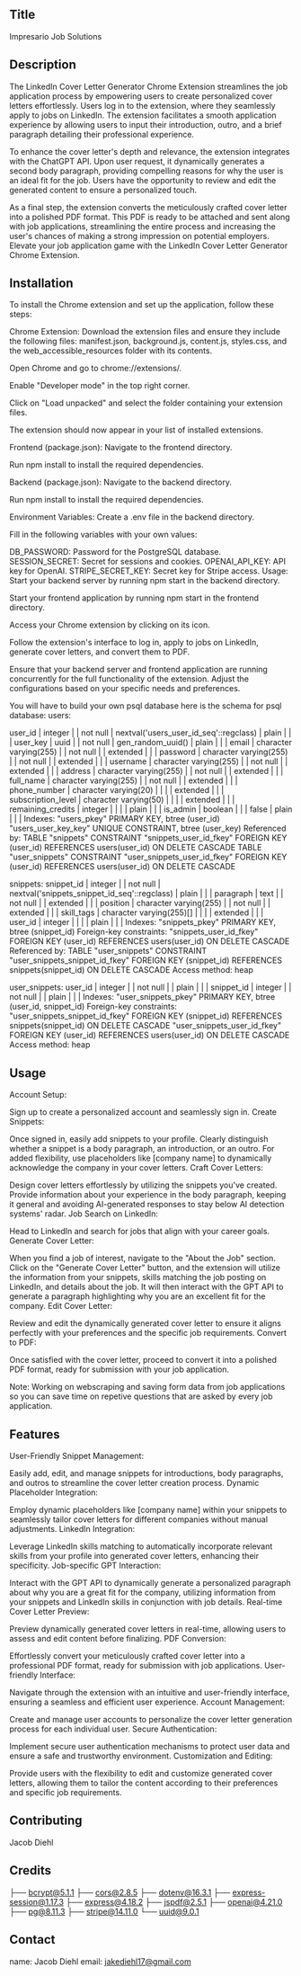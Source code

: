 ## Title
Impresario Job Solutions

## Description

The LinkedIn Cover Letter Generator Chrome Extension streamlines the job application process by empowering users to create personalized cover letters effortlessly. Users log in to the extension, where they seamlessly apply to jobs on LinkedIn. The extension facilitates a smooth application experience by allowing users to input their introduction, outro, and a brief paragraph detailing their professional experience.

To enhance the cover letter's depth and relevance, the extension integrates with the ChatGPT API. Upon user request, it dynamically generates a second body paragraph, providing compelling reasons for why the user is an ideal fit for the job. Users have the opportunity to review and edit the generated content to ensure a personalized touch.

As a final step, the extension converts the meticulously crafted cover letter into a polished PDF format. This PDF is ready to be attached and sent along with job applications, streamlining the entire process and increasing the user's chances of making a strong impression on potential employers. Elevate your job application game with the LinkedIn Cover Letter Generator Chrome Extension.

## Installation


To install the Chrome extension and set up the application, follow these steps:

Chrome Extension:
Download the extension files and ensure they include the following files: manifest.json, background.js, content.js, styles.css, and the web_accessible_resources folder with its contents.

Open Chrome and go to chrome://extensions/.

Enable "Developer mode" in the top right corner.

Click on "Load unpacked" and select the folder containing your extension files.

The extension should now appear in your list of installed extensions.

Frontend (package.json):
Navigate to the frontend directory.

Run npm install to install the required dependencies.

Backend (package.json):
Navigate to the backend directory.

Run npm install to install the required dependencies.

Environment Variables:
Create a .env file in the backend directory.

Fill in the following variables with your own values:

DB_PASSWORD: Password for the PostgreSQL database.
SESSION_SECRET: Secret for sessions and cookies.
OPENAI_API_KEY: API key for OpenAI.
STRIPE_SECRET_KEY: Secret key for Stripe access.
Usage:
Start your backend server by running npm start in the backend directory.

Start your frontend application by running npm start in the frontend directory.

Access your Chrome extension by clicking on its icon.

Follow the extension's interface to log in, apply to jobs on LinkedIn, generate cover letters, and convert them to PDF.

Ensure that your backend server and frontend application are running concurrently for the full functionality of the extension. Adjust the configurations based on your specific needs and preferences.


You will have to build your own psql database here is the schema for psql database:
users:

 user_id            | integer                |           | not null | nextval('users_user_id_seq'::regclass) | plain    |             |              | 
 user_key           | uuid                   |           | not null | gen_random_uuid()                      | plain    |             |              | 
 email              | character varying(255) |           | not null |                                        | extended |             |              | 
 password           | character varying(255) |           | not null |                                        | extended |             |              | 
 username           | character varying(255) |           | not null |                                        | extended |             |              | 
 address            | character varying(255) |           | not null |                                        | extended |             |              | 
 full_name          | character varying(255) |           | not null |                                        | extended |             |              | 
 phone_number       | character varying(20)  |           |          |                                        | extended |             |              | 
 subscription_level | character varying(50)  |           |          |                                        | extended |             |              | 
 remaining_credits  | integer                |           |          |                                        | plain    |             |              | 
 is_admin           | boolean                |           |          | false                                  | plain    |             |              | 
Indexes:
    "users_pkey" PRIMARY KEY, btree (user_id)
    "users_user_key_key" UNIQUE CONSTRAINT, btree (user_key)
Referenced by:
    TABLE "snippets" CONSTRAINT "snippets_user_id_fkey" FOREIGN KEY (user_id) REFERENCES users(user_id) ON DELETE CASCADE
    TABLE "user_snippets" CONSTRAINT "user_snippets_user_id_fkey" FOREIGN KEY (user_id) REFERENCES users(user_id) ON DELETE CASCADE


snippets:
snippet_id | integer                  |           | not null | nextval('snippets_snippet_id_seq'::regclass) | plain    |             |              | 
 paragraph  | text                     |           | not null |                                              | extended |             |              | 
 position   | character varying(255)   |           | not null |                                              | extended |             |              | 
 skill_tags | character varying(255)[] |           |          |                                              | extended |             |              | 
 user_id    | integer                  |           |          |                                              | plain    |             |              | 
Indexes:
    "snippets_pkey" PRIMARY KEY, btree (snippet_id)
Foreign-key constraints:
    "snippets_user_id_fkey" FOREIGN KEY (user_id) REFERENCES users(user_id) ON DELETE CASCADE
Referenced by:
    TABLE "user_snippets" CONSTRAINT "user_snippets_snippet_id_fkey" FOREIGN KEY (snippet_id) REFERENCES snippets(snippet_id) ON DELETE CASCADE
Access method: heap


user_snippets: 
user_id    | integer |           | not null |         | plain   |             |              | 
 snippet_id | integer |           | not null |         | plain   |             |              | 
Indexes:
    "user_snippets_pkey" PRIMARY KEY, btree (user_id, snippet_id)
Foreign-key constraints:
    "user_snippets_snippet_id_fkey" FOREIGN KEY (snippet_id) REFERENCES snippets(snippet_id) ON DELETE CASCADE
    "user_snippets_user_id_fkey" FOREIGN KEY (user_id) REFERENCES users(user_id) ON DELETE CASCADE
Access method: heap



## Usage

Account Setup:

Sign up to create a personalized account and seamlessly sign in.
Create Snippets:

Once signed in, easily add snippets to your profile. Clearly distinguish whether a snippet is a body paragraph, an introduction, or an outro. For added flexibility, use placeholders like [company name] to dynamically acknowledge the company in your cover letters.
Craft Cover Letters:

Design cover letters effortlessly by utilizing the snippets you've created. Provide information about your experience in the body paragraph, keeping it general and avoiding AI-generated responses to stay below AI detection systems' radar.
Job Search on LinkedIn:

Head to LinkedIn and search for jobs that align with your career goals.
Generate Cover Letter:

When you find a job of interest, navigate to the "About the Job" section. Click on the "Generate Cover Letter" button, and the extension will utilize the information from your snippets, skills matching the job posting on LinkedIn, and details about the job. It will then interact with the GPT API to generate a paragraph highlighting why you are an excellent fit for the company.
Edit Cover Letter:

Review and edit the dynamically generated cover letter to ensure it aligns perfectly with your preferences and the specific job requirements.
Convert to PDF:

Once satisfied with the cover letter, proceed to convert it into a polished PDF format, ready for submission with your job application.

Note: Working on webscraping and saving form data from job applications so you can save time on repetive questions that are asked by every job application.
## Features

User-Friendly Snippet Management:

Easily add, edit, and manage snippets for introductions, body paragraphs, and outros to streamline the cover letter creation process.
Dynamic Placeholder Integration:

Employ dynamic placeholders like [company name] within your snippets to seamlessly tailor cover letters for different companies without manual adjustments.
LinkedIn Integration:

Leverage LinkedIn skills matching to automatically incorporate relevant skills from your profile into generated cover letters, enhancing their specificity.
Job-specific GPT Interaction:

Interact with the GPT API to dynamically generate a personalized paragraph about why you are a great fit for the company, utilizing information from your snippets and LinkedIn skills in conjunction with job details.
Real-time Cover Letter Preview:

Preview dynamically generated cover letters in real-time, allowing users to assess and edit content before finalizing.
PDF Conversion:

Effortlessly convert your meticulously crafted cover letter into a professional PDF format, ready for submission with job applications.
User-friendly Interface:

Navigate through the extension with an intuitive and user-friendly interface, ensuring a seamless and efficient user experience.
Account Management:

Create and manage user accounts to personalize the cover letter generation process for each individual user.
Secure Authentication:

Implement secure user authentication mechanisms to protect user data and ensure a safe and trustworthy environment.
Customization and Editing:

Provide users with the flexibility to edit and customize generated cover letters, allowing them to tailor the content according to their preferences and specific job requirements.
## Contributing

Jacob Diehl
## Credits

├── bcrypt@5.1.1
├── cors@2.8.5
├── dotenv@16.3.1
├── express-session@1.17.3
├── express@4.18.2
├── jspdf@2.5.1
├── openai@4.21.0
├── pg@8.11.3
├── stripe@14.11.0
└── uuid@9.0.1

## Contact

name: Jacob Diehl
email: jakediehl17@gmail.com
